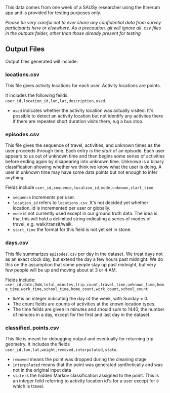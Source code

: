 This data comes from one week of a SAUSy researcher using the Itinerum app and is provided for testing purposes only.

*Please be very careful not to ever share any confidential data from survey participants here or elsewhere.*
*As a precaution, git will ignore all .csv files in the outputs folder, other than those already present for testing*
## Output Files
Output files generated will include:

### locations.csv
This file gives activity locations for each user. Activity locations are points. 

It includes the following feilds: `user_id,location_id,lon,lat,description,used`.
* `used` indicates whether the activity location was actually visited. It's possible to detect an activity location but not identify any activites there if there are repeated short duration visits there, e.g a bus stop. 


### episodes.csv
This file gives the sequence of travel, activities, and unknown times as the user proceeds through time. Each entry is the *start* of an episode. Each user appears to us out of unknown time and then begins some series of activities before ending again by disapearing into unknown time. Unknown is a binary classification showing whether we think we know what the user is doing. A user in unknown time may have some data points but not enough to infer anything. 

Fields include `user_id,sequence,location_id,mode,unknown,start_time`
* `sequence` increments per user.
* `location_id` refers to `locations.csv`. It's not decided yet whether location_id is incremented per user or globally.
* `mode` is not currently used except in our ground truth data. The idea is that this will hold a delimited string indicating a series of modes of travel, e.g. walk/transit/walk.
* `start_time` the format for this field is not yet set in stone. 


### days.csv
This file summarizes `episodes.csv` per day in the dataset. We treat days not as an exact clock day, but extend the day a few hours past midnight. We do this on the assumption that some people stay up past midnight, but very few people will be up and moving about at 3 or 4 AM. 

Fields include: `user_id,date,DoW,total_minutes,trip_count,travel_time,unknown_time,home_time,work_time,school_time,home_count,work_count,school_count`
* `DoW` is an integer indicating the day of the week, with Sunday = 0. 
* The count fields are counts of activities at the known location types. 
* The time feilds are given in minutes and should sum to 1440, the number of minutes in a day, except for the first and last day in the dataset. 


### classified_points.csv
This file is meant for debugging output and eventually for returning trip geometry. It includes the fields `user_id,lon,lat,weight,removed,interpolated,state`. 
* `removed` means the point was dropped during the cleaning stage
* `interpolated` means that the point was generated synthetically and was not in the original input data
* `state` is the hidden Markov classification assigned to the point. This is an integer feild referring to activity location id's for a user except for `0` which is travel. 
